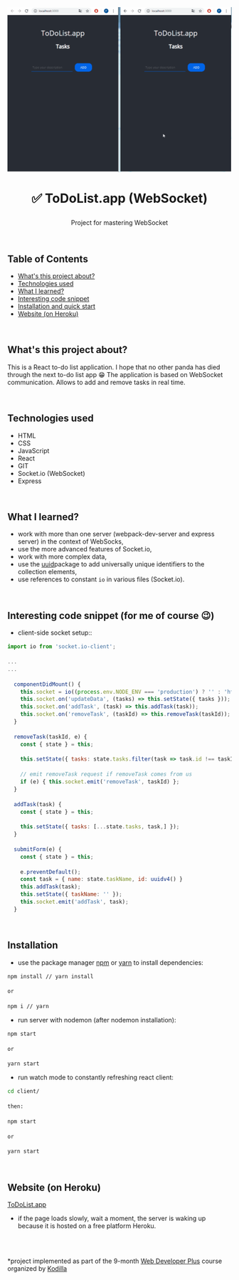 <p align="center">
<a href="https://to-do-websocket-app.herokuapp.com/"><img src="img/to-do-websocket.gif" title="todo-websocket" alt="snippet of working to do list in browser."></a>
</p>



# <p align="center">✅ ToDoList.app (WebSocket)</p>
<p align="center">Project for mastering WebSocket</p>

</br>

## Table of Contents

- [What's this project about?](#about)
- [Technologies used](#tech)
- [What I learned?](#what)
- [Interesting code snippet](#interesting)
- [Installation and quick start](#install)
- [Website (on Heroku)](#site)

</br>

## <a name="about"></a>What's this project about?

This is a React to-do list application. I hope that no other panda has died through the next to-do list app 😁 The application is based on WebSocket communication. Allows to add and remove tasks in real time.

</br>

## <a name="tech"></a>Technologies used
- HTML
- CSS
- JavaScript
- React
- GIT
- Socket.io (WebSocket)
- Express

</br>

## <a name="what"></a>What I learned?

- work with more than one server (webpack-dev-server and express server) in the context of WebSocks,
- use the more advanced features of Socket.io,
- work with more complex data,
- use the [uuid](https://www.npmjs.com/package/uuid)package to add universally unique identifiers to the collection elements,
- use references to constant `io` in various files (Socket.io).



</br>

## <a name="interesting"></a>Interesting code snippet (for me of course 😉)
- client-side socket setup::

```js
import io from 'socket.io-client';

...
...

  componentDidMount() {
    this.socket = io((process.env.NODE_ENV === 'production') ? '' : 'http://localhost:8000');
    this.socket.on('updateData', (tasks) => this.setState({ tasks }));
    this.socket.on('addTask', (task) => this.addTask(task));
    this.socket.on('removeTask', (taskId) => this.removeTask(taskId));
  }

  removeTask(taskId, e) {
    const { state } = this;

    this.setState({ tasks: state.tasks.filter(task => task.id !== taskId) });

    // emit removeTask request if removeTask comes from us
    if (e) { this.socket.emit('removeTask', taskId) };
  }

  addTask(task) {
    const { state } = this;

    this.setState({ tasks: [...state.tasks, task,] });
  }

  submitForm(e) {
    const { state } = this;

    e.preventDefault();
    const task = { name: state.taskName, id: uuidv4() }
    this.addTask(task);
    this.setState({ taskName: '' });
    this.socket.emit('addTask', task);
  }


```


</br>

## <a name="install"></a>Installation

- use the package manager [npm](https://www.npmjs.com/get-npm) or [yarn](https://classic.yarnpkg.com/en/) to install dependencies:

```bash
npm install // yarn install

or

npm i // yarn
```
- run server with nodemon (after nodemon installation):

```bash
npm start

or

yarn start
```
- run watch mode to constantly refreshing react client:

```bash
cd client/

then:

npm start

or

yarn start
```

<br/>


## <a name="site"></a>Website (on Heroku)
[ToDoList.app](https://to-do-websocket-app.herokuapp.com/)
- if the page loads slowly, wait a moment, the server is waking up because it is hosted on a free platform Heroku.

</br>
</br>

  *project implemented as part of the 9-month [Web Developer Plus](https://kodilla.com/pl/bootcamp/webdeveloper/?type=wdp&editionId=309) course organized by [Kodilla](https://drive.google.com/file/d/1AZGDMtjhsHbrtXhRSIlRKKc3RCxQk6YY/view?usp=sharing)


